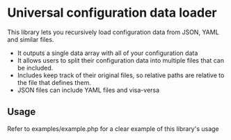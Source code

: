 Universal configuration data loader
=============

This library lets you recursively load configuration data from JSON, YAML and similar files.

* It outputs a single data array with all of your configuration data
* It allows users to split their configuration data into multiple files that can be included.
* Includes keep track of their original files, so relative paths are relative to the file that defines them.
* JSON files can include YAML files and visa-versa

## Usage

Refer to examples/example.php for a clear example of this library's usage
